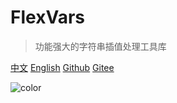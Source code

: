 <!-- ![logo](_media/icon.svg) -->

# FlexVars

>功能强大的字符串插值处理工具库

[中文](/cn/readme) 
[English](/en/readme) 
[Github](https://github.com/zhangfisher/flexvars)
[Gitee](https://gitee.com/zhangfisher/flexvars)




![color](#f0f0f0)